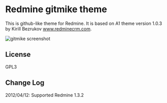 Redmine gitmike theme
==============

This is github-like theme for Redmine. 
It is based on A1 theme version 1.0.3 by Kirill Bezrukov www.redminecrm.com.

[screenshot1]: http://dl.dropbox.com/u/8932138/screenshot/gitmike/gitmike_20120409.jpg "gitmike screenshot"

![gitmike screenshot][screenshot1]

License
------------------------
GPL3

Change Log
------------------------
2012/04/12: Supported Redmine 1.3.2 
